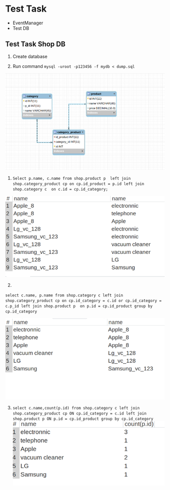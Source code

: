 Test Task 
===================

* EventManager 
* Test DB


Test Task Shop DB
--------
1. Create database 

2. Run command `mysql -uroot -p123456 -f mydb < dump.sql`

![Image of Yaktocat](./shopDb/shema.png)

1. `Select p.name, c.name from shop.product p 
 left join shop.category_product cp
 on cp.id_product = p.id
 left join shop.category c 
 on c.id = cp.id_category;`
 
 ![Image of Yaktocat](./shopDb/screen2.png)


2. 
 `select c.name, p.name from shop.category c
  left join shop.category_product cp
  on cp.id_category = c.id or cp.id_category = c.p_id
  left join shop.product p 
  on p.id = cp.id_product group by cp.id_category`
  
   ![Image of Yaktocat](./shopDb/screen3.png)
  
  
 3. `select c.name,count(p.id) from
         shop.category c
             left join
         shop.category_product cp ON cp.id_category = c.id
             left join
         shop.product p ON p.id = cp.id_product
     group by cp.id_category`
       ![Image of Yaktocat](./shopDb/screen4.png)